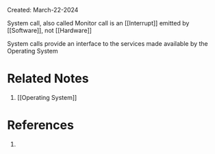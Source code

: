 Created: March-22-2024

System call, also called Monitor call is an [[Interrupt]] emitted by [[Software]], not [[Hardware]]

System calls provide an interface to the services made available by the Operating System

# Related Notes

1. [[Operating System]]
# References

1. 